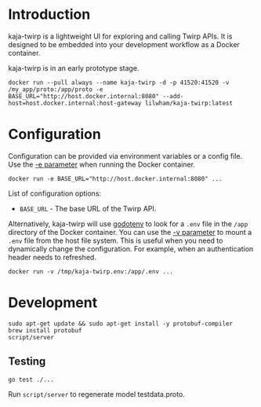 # Introduction

kaja-twirp is a lightweight UI for exploring and calling Twirp APIs. It is designed to be embedded into your
development workflow as a Docker container.

kaja-twirp is in an early prototype stage.

```
docker run --pull always --name kaja-twirp -d -p 41520:41520 -v /my_app/proto:/app/proto -e BASE_URL="http://host.docker.internal:8080" --add-host=host.docker.internal:host-gateway lilwham/kaja-twirp:latest
```

# Configuration

Configuration can be provided via environment variables or a config file. Use the [-e parameter](https://docs.docker.com/engine/reference/commandline/run/#env) when running the Docker container.

```
docker run -e BASE_URL="http://host.docker.internal:8080" ...
```

List of configuration options:

* `BASE_URL` - The base URL of the Twirp API.

Alternatively, kaja-twirp will use [godotenv](https://github.com/joho/godotenv) to look for a `.env` file in the `/app` directory of the Docker container. You can use the [-v parameter](https://docs.docker.com/engine/reference/commandline/run/#volume) to mount a `.env` file from the host file system. This is useful when
you need to dynamically change the configuration. For example, when an authentication header needs to refreshed.

```
docker run -v /tmp/kaja-twirp.env:/app/.env ...
```

# Development

```
sudo apt-get update && sudo apt-get install -y protobuf-compiler
brew install protobuf
script/server
```

## Testing

```
go test ./...
```

Run `script/server` to regenerate model testdata.proto.